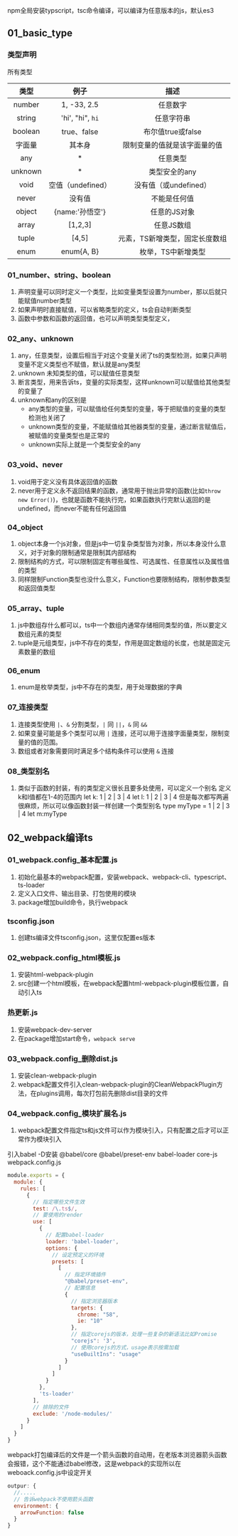 npm全局安装typscript，tsc命令编译，可以编译为任意版本的js，默认es3

## 01_basic_type

### 类型声明

所有类型

  |  类型   |       例子        |              描述              |
  | :-----: | :---------------: | :----------------------------: |
  | number  |    1, -33, 2.5    |            任意数字            |
  | string  | 'hi', "hi", `hi`  |           任意字符串           |
  | boolean |    true、false    |       布尔值true或false        |
  | 字面量  |      其本身       |  限制变量的值就是该字面量的值  |
  |   any   |         *         |            任意类型            |
  | unknown |         *         |         类型安全的any          |
  |  void   | 空值（undefined） |     没有值（或undefined）      |
  |  never  |      没有值       |          不能是任何值          |
  | object  |  {name:'孙悟空'}  |          任意的JS对象          |
  |  array  |      [1,2,3]      |           任意JS数组           |
  |  tuple  |       [4,5]       | 元素，TS新增类型，固定长度数组 |
  |  enum   |    enum{A, B}     |       枚举，TS中新增类型       |


### 01_number、string、boolean

1. 声明变量可以同时定义一个类型，比如变量类型设置为number，那以后就只能赋值number类型
2. 如果声明时直接赋值，可以省略类型的定义，ts会自动判断类型
3. 函数中参数和函数的返回值，也可以声明类型类型定义，


### 02_any、unknown

1. any，任意类型，设置后相当于对这个变量关闭了ts的类型检测，如果只声明变量不定义类型也不赋值，默认就是any类型
2. unknown 未知类型的值，可以赋值任意类型
3. 断言类型，用来告诉ts，变量的实际类型，这样unknown可以赋值给其他类型的变量了
4. unknown和any的区别是
   - any类型的变量，可以赋值给任何类型的变量，等于把赋值的变量的类型检测也关闭了
   - unknown类型的变量，不能赋值给其他器类型的变量，通过断言赋值后，被赋值的变量类型也是正常的
   - unknown实际上就是一个类型安全的any

### 03_void、never  
1. void用于定义没有具体返回值的函数
2. never用于定义永不返回结果的函数，通常用于抛出异常的函数(比如`throw new Error()`)，也就是函数不能执行完，如果函数执行完默认返回的是undefined，而never不能有任何返回值

### 04_object

1. object本身一个js对象，但是js中一切复杂类型皆为对象，所以本身没什么意义，对于对象的限制通常是限制其内部结构
2. 限制结构的方式，可以限制固定有哪些属性、可选属性、任意属性以及属性值的类型
3. 同样限制Function类型也没什么意义，Function也要限制结构，限制参数类型和返回值类型

### 05_array、tuple

1. js中数组存什么都可以，ts中一个数组内通常存储相同类型的值，所以要定义数组元素的类型
2. tuple是元组类型，js中不存在的类型，作用是固定数组的长度，也就是固定元素数量的数组

### 06_enum

1. enum是枚举类型，js中不存在的类型，用于处理数据的字典

### 07_连接类型

1. 连接类型使用 `|`、`&` 分割类型，`|` 同 `||`，`&` 同 `&&`
2. 如果变量可能是多个类型可以用 `|` 连接，还可以用于连接字面量类型，限制变量的值的范围。
3. 数组或者对象需要同时满足多个结构条件可以使用 `&` 连接
  
### 08_类型别名

1. 类似于函数的封装，有的类型定义很长且要多处使用，可以定义一个别名
定义k和l值都在1-4的范围内
let k: 1 | 2 | 3 | 4
let l: 1 | 2 | 3 | 4
但是每次都写两遍很麻烦，所以可以像函数封装一样创建一个类型别名
type myType = 1 | 2 | 3 | 4
let m:myType 

## 02_webpack编译ts

### 01_webpack.config_基本配置.js

1. 初始化最基本的webpack配置，安装webpack、webpack-cli、typescript、ts-loader
2. 定义入口文件、输出目录、打包使用的模块
3. package增加build命令，执行webpack

### tsconfig.json

1. 创建ts编译文件tsconfig.json，这里仅配置es版本

### 02_webpack.config_html模板.js

1. 安装html-webpack-plugin
2. src创建一个html模板，在webpack配置html-webpack-plugin模板位置，自动引入ts

### 热更新.js

1. 安装webpack-dev-server
3. 在package增加start命令，`webpack serve`

### 03_webpack.config_删除dist.js

1. 安装clean-webpack-plugin
2. webpack配置文件引入clean-webpack-plugin的CleanWebpackPlugin方法，在plugins调用，每次打包前先删除dist目录的文件

### 04_webpack.config_模块扩展名.js

1. webpack配置文件指定ts和js文件可以作为模块引入，只有配置之后才可以正常作为模块引入



引入babel
-D安装 @babel/core  @babel/preset-env  babel-loader  core-js
webpack.config.js
```js
module.exports = {
  module: {
    rules: [
      {
        // 指定哪些文件生效
        test: /\.ts$/,
        // 要使用的render
        use: [
          {
            // 配置babel-loader
            loader: 'babel-loader',
            options: {
              // 设定预定义的环境
              presets: [
                [
                  // 指定环境插件
                  "@babel/preset-env",
                  // 配置信息
                  {
                    // 指定浏览器版本
                    targets: {
                      chrome: "58",
                      ie: "10"
                    },
                    // 指定corejs的版本，处理一些复杂的新语法比如Promise
                    "corejs": '3',
                    // 使用corejs的方式，usage表示按需加载
                    "useBuiltIns": "usage"
                  }
                ]
              ]
            }
          }, 
          'ts-loader'
        ],
        // 排除的文件
        exclude: '/node-modules/'
      }
    ]
  }
}

```



webpack打包编译后的文件是一个箭头函数的自动用，在老版本浏览器箭头函数会报错，这个不能通过babel修改，这是webpack的实现所以在weboack.config.js中设定开关
```js
outpur: {
  //.....
  // 告诉webpack不使用箭头函数
  environment: {
    arrowFunction: false
  }
}
```


